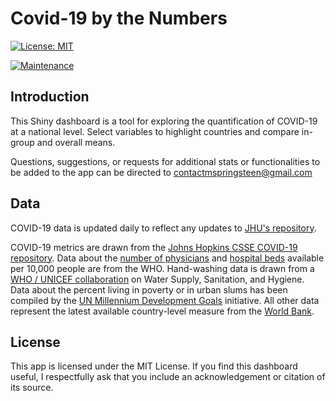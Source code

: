 # Covid-19 by the Numbers

[![License: MIT](https://img.shields.io/badge/License-MIT-yellow.svg)](https://opensource.org/licenses/MIT)

[![Maintenance](https://img.shields.io/badge/Maintained%3F-yes-green.svg)](https://GitHub.com/Naereen/StrapDown.js/graphs/commit-activity)

## Introduction

This Shiny dashboard is a tool for exploring the quantification of COVID-19 at a national level. Select variables to highlight countries and compare in-group and overall means.

Questions, suggestions, or requests for additional stats or functionalities to be added to the app can be directed to contactmspringsteen@gmail.com

## Data

COVID-19 data is updated daily to reflect any updates to [JHU's repository](https://github.com/CSSEGISandData).

COVID-19 metrics are drawn from the [Johns Hopkins CSSE COVID-19 repository](https://github.com/CSSEGISandData). Data about the [number of physicians](https://apps.who.int/gho/data/node.main.HWFGRP_0020?lang=en) and [hospital beds](https://apps.who.int/gho/data/view.main.HS07v) available per 10,000 people are from the WHO. Hand-washing data is drawn from a [WHO / UNICEF collaboration](https://washdata.org/data/downloads#WLD) on Water Supply, Sanitation, and Hygiene. Data about the percent living in poverty or in urban slums has been compiled by the [UN Millennium Development Goals](http://mdgs.un.org/unsd/mdg/Data.aspx) initiative. All other data represent the latest available country-level measure from the [World Bank](https://data.worldbank.org/).

## License <a name="license"></a>
This app is licensed under the MIT License. If you find this dashboard useful, I respectfully ask that you include an acknowledgement or citation of its source.

